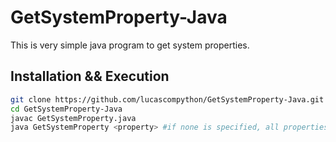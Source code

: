 # GetSystemProperty-Java
This is very simple java program to get system properties.


## Installation && Execution
```bash
git clone https://github.com/lucascompython/GetSystemProperty-Java.git
cd GetSystemProperty-Java
javac GetSystemProperty.java
java GetSystemProperty <property> #if none is specified, all properties are printed, more info with --help
```

